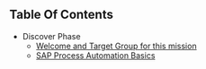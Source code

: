## Table Of Contents

<!-- disco-toc-start -->
- Discover Phase
	- [Welcome and Target Group for this mission](DISCOVER/01-Welcome)
	- [SAP Process Automation Basics](Discover/02_SPA_Basics)
<!-- disco-toc-end -->
